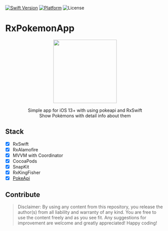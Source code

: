[![Swift Version][swift-image]][swift-url]
[![Platform](https://img.shields.io/cocoapods/p/LFAlertController.svg?style=flat)](http://cocoapods.org/pods/LFAlertController)
![License](https://img.shields.io/badge/license-MIT-%23373737)
# RxPokemonApp 
<p align="center">
<img src= "https://media.giphy.com/media/TzzHaWOStzNanVuwrP/giphy.gif" width="200" >
</p>
<p align="center">
    Simple app for iOS 13+ with using pokeapi and RxSwift
    <br/> Show Pokèmons with detail info about them
 </p>
  
## Stack
- [x] RxSwift
- [x] RxAlamofire
- [x] MVVM with Coordinator
- [x] CocoaPods
- [x] SnapKit
- [x] RxKingFisher  
- [x] [PokeApi](https://pokeapi.co) 

## Contribute
>Disclaimer: By using any content from this repository, you release the author(s) from all liability and warranty of any kind. You are free to use the content freely and as you see fit. Any suggestions for improvement are welcome and greatly appreciated! Happy coding!






[swift-image]:https://img.shields.io/badge/swift-5.6-orange.svg
[swift-url]: https://swift.org/
